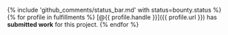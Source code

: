 {% include 'github_comments/status_bar.md' with status=bounty.status %}
{% for profile in fulfillments %}
  [@{{ profile.handle }}]({{ profile.url }}) has __submitted work__ for this project.
{% endfor %}

